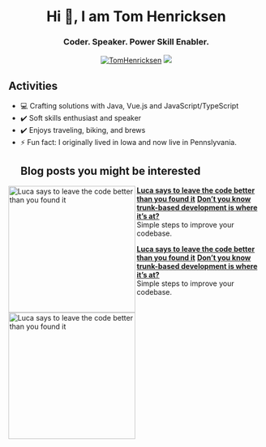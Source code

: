 <h1 align="center">Hi 👋, I am Tom Henricksen </h1>

<h3 align="center">Coder. Speaker. Power Skill Enabler.</h3>
<p align="center"> 
<a href="https://twitter.com/TomHenricksen" target="_blank" rel="noopener noreferrer"><img src="https://img.shields.io/badge/Twitter-1DA1F2?style=for-the-badge&logo=twitter&logoColor=white" alt="TomHenricksen" /></a> 
<a href="https://www.linkedin.com/in/tomhenricksen/" target="_blank" rel="noopener noreferrer"><img src="https://img.shields.io/badge/LinkedIn-0077B5?style=for-the-badge&logo=linkedin&logoColor=white"></a>

## Activities
  
- 💻 Crafting solutions with Java, Vue.js and JavaScript/TypeScript
- ✔️ Soft skills enthusiast and speaker
- ✔️ Enjoys traveling, biking, and brews
- ⚡ Fun fact: I originally lived in Iowa and now live in Pennslyvania.  
  ## Blog posts you might be interested
<!-- BLOG POSTS START -->
<p align="left">
<a href="https://medium.com/@TomHenricksen/lucca-says-to-leave-the-code-better-than-you-found-it-f5878e8eb686" title="Luca says to leave the code better than you found it"><img src="https://miro.medium.com/v2/resize:fit:720/0*DHjHohVTfEDkZBmZ" alt="Luca says to leave the code better than you found it" width="250px" align="left" /></a>
<a href="https://medium.com/@TomHenricksen/lucca-says-to-leave-the-code-better-than-you-found-it-f5878e8eb686" title="Luca says to leave the code better than you found it"><strong>Luca says to leave the code better than you found it</strong></a>
<a href="https://medium.com/@TomHenricksen/dont-you-know-trunk-based-development-is-where-it-s-at-18e9312c9341" title="Don’t you know trunk-based development is where it’s at?"><strong>Don’t you know trunk-based development is where it’s at?</strong></a>
<br/> Simple steps to improve your codebase. 
<br/>
<p align="left">
<a href="https://medium.com/@TomHenricksen/lucca-says-to-leave-the-code-better-than-you-found-it-f5878e8eb686" title="Luca says to leave the code better than you found it"><img src="https://miro.medium.com/v2/resize:fit:720/0*DHjHohVTfEDkZBmZ" alt="Luca says to leave the code better than you found it" width="250px" align="left" /></a>
<a href="https://medium.com/@TomHenricksen/lucca-says-to-leave-the-code-better-than-you-found-it-f5878e8eb686" title="Luca says to leave the code better than you found it"><strong>Luca says to leave the code better than you found it</strong></a>
<a href="https://medium.com/@TomHenricksen/dont-you-know-trunk-based-development-is-where-it-s-at-18e9312c9341" title="Don’t you know trunk-based development is where it’s at?"><strong>Don’t you know trunk-based development is where it’s at?</strong></a>
<br/> Simple steps to improve your codebase.
  <!--
**thenrick73/thenrick73** is a ✨ _special_ ✨ repository because its `README.md` (this file) appears on your GitHub profile.

Here are some ideas to get you started:

- 🔭 I’m currently working on ...
- 🌱 I’m currently learning ...
- 👯 I’m looking to collaborate on ...
- 🤔 I’m looking for help with ...
- 💬 Ask me about ...
- 📫 How to reach me: ...
- 😄 Pronouns: ...
- ⚡ Fun fact: ...
-->
